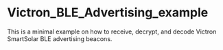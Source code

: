 # Victron_BLE_Advertising_example
 This is a minimal example on how to receive, decrypt, and decode Victron SmartSolar BLE advertising beacons.
